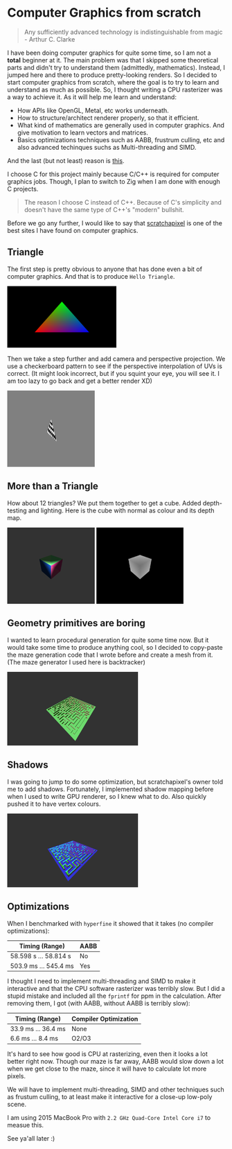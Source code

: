 # Computer Graphics from scratch

> Any sufficiently advanced technology is indistinguishable from magic - Arthur C. Clarke

I have been doing computer graphics for quite some time, so I am not a **total** beginner at it. The main problem was that I skipped some theoretical parts and didn't try to understand them (admittedly, mathematics). Instead, I jumped here and there to produce pretty-looking renders. So I decided to start computer graphics from scratch, where the goal is to try to learn and understand as much as possible. So, I thought writing a CPU rasterizer was a way to achieve it. As it will help me learn and understand: 

- How APIs like OpenGL, Metal, etc works underneath.
- How to structure/architect renderer properly, so that it efficient.
- What kind of mathematics are generally used in computer graphics. And give motivation to learn vectors and matrices.
- Basics optimizations techniques such as AABB, frustrum culling, etc and also advanced techinques suchs as Multi-threading and SIMD.

And the last (but not least) reason is [this](https://justforfunnoreally.dev).

I choose C for this project mainly because C/C++ is required for computer graphics jobs. Though, I plan to switch to Zig when I am done with enough C projects.

> The reason I choose C instead of C++. Because of C's simplicity and doesn't have the same type of C++'s "modern" bullshit.

Before we go any further, I would like to say that [scratchapixel](https://www.scratchapixel.com) is one of the best sites I have found on computer graphics.

## Triangle
The first step is pretty obvious to anyone that has done even a bit of computer graphics. And that is to produce `Hello Triangle`.
<img>

<img src="../assets/cg_from_scratch_1.png" width="50%">

Then we take a step further and add camera and perspective projection. We use a checkerboard pattern to see if the perspective interpolation of UVs is correct. (It might look incorrect, but if you squint your eye, you will see it. I am too lazy to go back and get a better render XD)

<img src="../assets/cg_from_scratch_2.png" width="40%">

## More than a Triangle
How about 12 triangles? We put them together to get a cube. Added depth-testing and lighting. Here is the cube with normal as colour and its depth map.

<div display: flex>
<img src="../assets/cg_from_scratch_3.png" width="40%">
<img src="../assets/cg_from_scratch_3_depth.png" width="40%">
</div>

## Geometry primitives are boring
I wanted to learn procedural generation for quite some time now. But it would take some time to produce anything cool, so I decided to copy-paste the maze generation code that I wrote before and create a mesh from it. (The maze generator I used here is backtracker)

<img src="../assets/cg_from_scratch_4.png" width="60%">

## Shadows
I was going to jump to do some optimization, but scratchapixel's owner told me to add shadows. Fortunately, I implemented shadow mapping before when I used to write GPU renderer, so I knew what to do. Also quickly pushed it to have vertex colours.

<img src="../assets/cg_from_scratch_5.png" width="60%">

## Optimizations
When I benchmarked with `hyperfine` it showed that it takes (no compiler optimizations):

| Timing (Range)      | AABB |
| ------------------- | ---- |
| 58.598 s … 58.814 s | No   |
| 503.9 ms … 545.4 ms | Yes  |

I thought I need to implement multi-threading and SIMD to make it interactive and that the CPU software rasterizer was terribly slow. But I did a stupid mistake and included all the `fprintf` for ppm in the calculation. After removing them, I got (with AABB, without AABB is terribly slow):

| Timing (Range)      | Compiler Optimization |
| ------------------- | --------------------- |
| 33.9 ms ... 36.4 ms | None                  |
| 6.6 ms …   8.4 ms   | O2/O3                 |

It's hard to see how good is CPU at rasterizing, even then it looks a lot better right now. Though our maze is far away, AABB would slow down a lot when we get close to the maze, since it will have to calculate lot more pixels.

We will have to implement multi-threading, SIMD  and other techniques such as frustum culling, to at least make it interactive for a close-up low-poly scene.

I am using 2015 MacBook Pro with `2.2 GHz Quad-Core Intel Core i7` to measue this.

See ya'all later :)